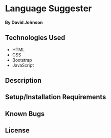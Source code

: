 # Language Suggester

#### By David Johnson

## Technologies Used

* HTML
* CSS
* Bootstrap
* JavaScript

## Description

## Setup/Installation Requirements

## Known Bugs

## License